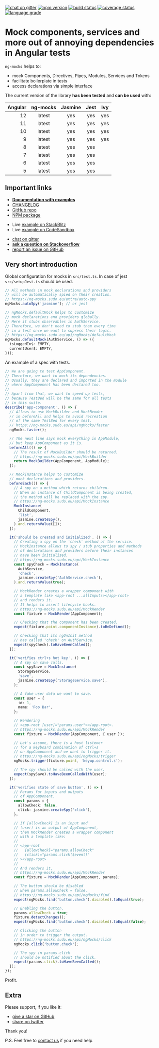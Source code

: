 [![chat on gitter](https://img.shields.io/gitter/room/ike18t/ng-mocks)](https://gitter.im/ng-mocks/community)
[![npm version](https://img.shields.io/npm/v/ng-mocks)](https://www.npmjs.com/package/ng-mocks)
[![build status](https://img.shields.io/circleci/build/github/ike18t/ng-mocks/master)](https://app.circleci.com/pipelines/github/ike18t/ng-mocks?branch=master)
[![coverage status](https://img.shields.io/coveralls/github/ike18t/ng-mocks/master)](https://coveralls.io/github/ike18t/ng-mocks?branch=master)
[![language grade](https://img.shields.io/lgtm/grade/javascript/g/ike18t/ng-mocks)](https://lgtm.com/projects/g/ike18t/ng-mocks/context:javascript)

# Mock components, services and more out of annoying dependencies in Angular tests

`ng-mocks` helps to:

- mock Components, Directives, Pipes, Modules, Services and Tokens
- facilitate boilerplate in tests
- access declarations via simple interface

The current version of the library **has been tested** and **can be used** with:

| Angular | ng-mocks | Jasmine | Jest | Ivy |
| ------: | :------: | :-----: | :--: | :-: |
|      12 |  latest  |   yes   | yes  | yes |
|      11 |  latest  |   yes   | yes  | yes |
|      10 |  latest  |   yes   | yes  | yes |
|       9 |  latest  |   yes   | yes  | yes |
|       8 |  latest  |   yes   | yes  |     |
|       7 |  latest  |   yes   | yes  |     |
|       6 |  latest  |   yes   | yes  |     |
|       5 |  latest  |   yes   | yes  |     |

## Important links

- **[Documentation with examples](https://ng-mocks.sudo.eu)**
- [CHANGELOG](https://github.com/ike18t/ng-mocks/blob/master/CHANGELOG.md)
- [GitHub repo](https://github.com/ike18t/ng-mocks)
- [NPM package](https://www.npmjs.com/package/ng-mocks)

* Live [example on StackBlitz](https://stackblitz.com/github/ng-mocks/examples?file=src/test.spec.ts)
* Live [example on CodeSandbox](https://codesandbox.io/s/github/ng-mocks/examples?file=/src/test.spec.ts)

- [chat on gitter](https://gitter.im/ng-mocks/community)
- **[ask a question on Stackoverflow](https://stackoverflow.com/questions/ask?tags=ng-mocks%20angular%20testing%20mocking)**
- [report an issue on GitHub](https://github.com/ike18t/ng-mocks/issues/new)

## Very short introduction

Global configuration for mocks in `src/test.ts`.
In case of jest `src/setupJest.ts` should be used.

```ts title="src/test.ts"
// All methods in mock declarations and providers
// will be automatically spied on their creation.
// https://ng-mocks.sudo.eu/extra/auto-spy
ngMocks.autoSpy('jasmine'); // or jest

// ngMocks.defaultMock helps to customize
// mock declarations and providers globally.
// Here it stubs observables in AuthService.
// Therefore, we don't need to stub them every time
// in a test once we want to supress their logic.
// https://ng-mocks.sudo.eu/api/ngMocks/defaultMock
ngMocks.defaultMock(AuthService, () => ({
  isLoggedIn$: EMPTY,
  currentUser$: EMPTY,
}));
```

An example of a spec with tests.

```ts title="src/app.component.spec.ts"
// We are going to test AppComponent.
// Therefore, we want to mock its dependencies.
// Usually, they are declared and imported in the module
// where AppComponent has been declared too.
//
// Apart from that, we want to speed up tests,
// because TestBed will be the same for all tests
// in this suite.
describe('app-component', () => {
  // Allows to use MockBuilder and MockRender
  // in beforeAll and helps to avoid recreation
  // of the same TestBed for every test.
  // https://ng-mocks.sudo.eu/api/ngMocks/faster
  ngMocks.faster();

  // The next line says mock everything in AppModule,
  // but keep AppComponent as it is.
  beforeAll(() => {
    // The result of MockBuilder should be returned.
    // https://ng-mocks.sudo.eu/api/MockBuilder
    return MockBuilder(AppComponent, AppModule);
  });

  // MockInstance helps to customize
  // mock declarations and providers.
  beforeEach(() => {
    // A spy on a method which returns children.
    // When an instance of ChildComponent is being created,
    // the method will be replaced with the spy.
    // https://ng-mocks.sudo.eu/api/MockInstance
    MockInstance(
      ChildComponent,
      'list',
      jasmine.createSpy(),
    ).and.returnValue([]);
  });

  it('should be created and initialized', () => {
    // Creating a spy on the 'check' method of the service.
    // MockInstance allows to spy / stub properties and methods
    // of declarations and providers before their instances
    // have been initialized.
    // https://ng-mocks.sudo.eu/api/MockInstance
    const spyCheck = MockInstance(
      AuthService,
      'check',
      jasmine.createSpy('AuthService.check'),
    ).and.returnValue(true);

    // MockRender creates a wrapper component with
    // a template like <app-root ...allInputs></app-root>
    // and renders it.
    // It helps to assert lifecycle hooks.
    // https://ng-mocks.sudo.eu/api/MockRender
    const fixture = MockRender(AppComponent);

    // Checking that the component has been created.
    expect(fixture.point.componentInstance).toBeDefined();

    // Checking that its ngOnInit method
    // has called 'check' on AuthService.
    expect(spyCheck).toHaveBeenCalled();
  });

  it('verifies ctrl+s hot key', () => {
    // A spy on save calls.
    const spySave = MockInstance(
      StorageService,
      'save',
      jasmine.createSpy('StorageService.save'),
    );

    // A fake user data we want to save.
    const user = {
      id: 1,
      name: 'Foo Bar',
    };

    // Rendering
    // <app-root [user]="params.user"></app-root>.
    // https://ng-mocks.sudo.eu/api/MockRender
    const fixture = MockRender(AppComponent, { user });

    // Let's assume, there is a host listener
    // for a keyboard combination of ctrl+s
    // on AppComponent and we want to trigger it.
    // https://ng-mocks.sudo.eu/api/ngMocks/trigger
    ngMocks.trigger(fixture.point, 'keyup.control.s');

    // The spy should be called with the user.
    expect(spySave).toHaveBeenCalledWith(user);
  });

  it('verifies state of save button', () => {
    // Params for inputs and outputs
    // of AppComponent.
    const params = {
      allowCheck: false,
      click: jasmine.createSpy('click'),
    };

    // If [allowCheck] is an input and
    // (user) is an output of AppComponent,
    // then MockRender creates a wrapper component
    // with a template like:
    //
    // <app-root
    //   [allowCheck]="params.allowCheck"
    //   (click)="params.click($event)"
    // ></app-root>
    //
    // And renders it.
    // https://ng-mocks.sudo.eu/api/MockRender
    const fixture = MockRender(AppComponent, params);

    // The button should be disabled
    // when params.allowCheck = false.
    // https://ng-mocks.sudo.eu/api/ngMocks/find
    expect(ngMocks.find('button.check').disabled).toEqual(true);

    // Enabling the button.
    params.allowCheck = true;
    fixture.detectChanges();
    expect(ngMocks.find('button.check').disabled).toEqual(false);

    // Clicking the button
    // in order to trigger the output.
    // https://ng-mocks.sudo.eu/api/ngMocks/click
    ngMocks.click('button.check');

    // The spy in params.click
    // should be notified about the click.
    expect(params.click).toHaveBeenCalled();
  });
});
```

Profit.

## Extra

Please support, if you like it:

- [give a star on GitHub](https://github.com/ike18t/ng-mocks)
- [share on twitter](https://twitter.com/intent/tweet?text=Check%20ng-mocks%20package%20%23angular%20%23testing%20%23mocking&url=https%3A%2F%2Fgithub.com%2Fike18t%2Fng-mocks)

Thank you!

P.S. Feel free to [contact us](https://ng-mocks.sudo.eu/need-help) if you need help.
